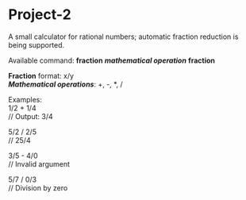 # Project-2

A small calculator for rational numbers; automatic fraction reduction is being supported.

Available command: **fraction** ***mathematical operation*** **fraction**

**Fraction** format: x/y   
***Mathematical operations***: +, -, *, /

Examples:  
1/2 + 1/4  
// Output: 3/4  

5/2 / 2/5  
// 25/4  

3/5 - 4/0  
// Invalid argument  

5/7 / 0/3  
// Division by zero  
